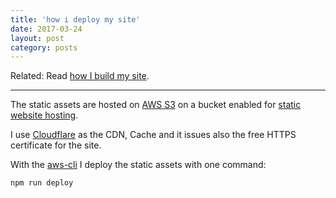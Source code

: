 ```yaml
---
title: 'how i deploy my site'
date: 2017-03-24
layout: post
category: posts
---
```


Related: Read [how I build my site](/posts/how-i-build-my-site/).

---

The static assets are hosted on [AWS S3](https://aws.amazon.com/s3/) on a bucket enabled for [static website hosting](http://docs.aws.amazon.com/AmazonS3/latest/dev/WebsiteHosting.html).

I use [Cloudflare](https://www.cloudflare.com/) as the CDN, Cache and it issues also the free HTTPS certificate for the site.

With the [aws-cli](https://github.com/aws/aws-cli) I deploy the static assets with one command:

```
npm run deploy
```
